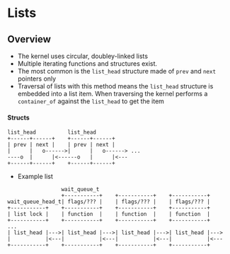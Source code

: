 # Lists

## Overview

- The kernel uses circular, doubley-linked lists 
- Multiple iterating functions and structures exist. 
- The most common is the `list_head` structure made of `prev` and `next` pointers only
- Traversal of lists with this method means the `list_head` structure is 
  embedded into a list item. When traversing the kernel performs a 
  `container_of` against the `list_head` to get the item

#### Structs

```
list_head          list_head
+------+------+    +------+------+
| prev | next |    | prev | next |
|      |   o------>|      |   o------> ...
----o  |      |<------o   |      |<---
+------+------+    +------+------+
```

- Example list

```
                 wait_queue_t
                 +-----------+    +-----------+    +-----------+
wait_queue_head_t| flags/??? |    | flags/??? |    | flags/??? |
+-----------+    +-----------+    +-----------+    +-----------+
| list lock |    | function  |    | function  |    | function  |
+-----------+    +-----------+    +-----------+    +-----------+      ...
| list_head |--->| list_head |--->| list_head |--->| list_head |--->
|           |<---|           |<---|           |<---|           |<---
+-----------+    +-----------+    +-----------+    +-----------+
```
